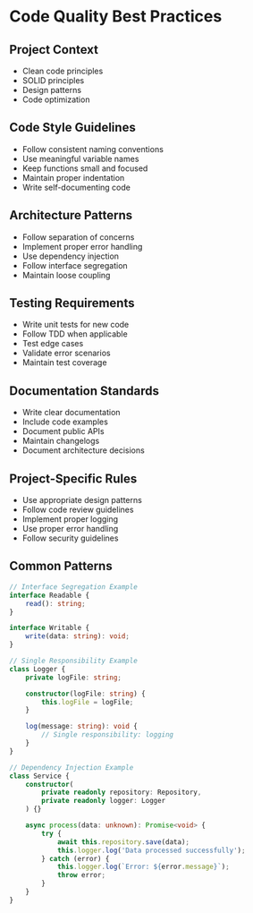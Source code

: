 # Code Quality Best Practices

## Project Context
- Clean code principles
- SOLID principles
- Design patterns
- Code optimization

## Code Style Guidelines
- Follow consistent naming conventions
- Use meaningful variable names
- Keep functions small and focused
- Maintain proper indentation
- Write self-documenting code

## Architecture Patterns
- Follow separation of concerns
- Implement proper error handling
- Use dependency injection
- Follow interface segregation
- Maintain loose coupling

## Testing Requirements
- Write unit tests for new code
- Follow TDD when applicable
- Test edge cases
- Validate error scenarios
- Maintain test coverage

## Documentation Standards
- Write clear documentation
- Include code examples
- Document public APIs
- Maintain changelogs
- Document architecture decisions

## Project-Specific Rules
- Use appropriate design patterns
- Follow code review guidelines
- Implement proper logging
- Use proper error handling
- Follow security guidelines

## Common Patterns
```typescript
// Interface Segregation Example
interface Readable {
    read(): string;
}

interface Writable {
    write(data: string): void;
}

// Single Responsibility Example
class Logger {
    private logFile: string;

    constructor(logFile: string) {
        this.logFile = logFile;
    }

    log(message: string): void {
        // Single responsibility: logging
    }
}

// Dependency Injection Example
class Service {
    constructor(
        private readonly repository: Repository,
        private readonly logger: Logger
    ) {}

    async process(data: unknown): Promise<void> {
        try {
            await this.repository.save(data);
            this.logger.log('Data processed successfully');
        } catch (error) {
            this.logger.log(`Error: ${error.message}`);
            throw error;
        }
    }
}
```